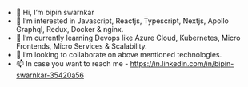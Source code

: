- 👋 Hi, I’m bipin swarnkar
- 👀 I’m interested in Javascript, Reactjs, Typescript, Nextjs, Apollo Graphql, Redux, Docker & nginx.
- 🌱 I’m currently learning Devops like Azure Cloud, Kubernetes, Micro Frontends, Micro Services & Scalability.
- 💞️ I’m looking to collaborate on above mentioned technologies.
- 📫 In case you want to reach me - https://in.linkedin.com/in/bipin-swarnkar-35420a56

<!---
bipinswarnkar1989/bipinswarnkar1989 is a ✨ special ✨ repository because its `README.md` (this file) appears on your GitHub profile.
You can click the Preview link to take a look at your changes.
--->
